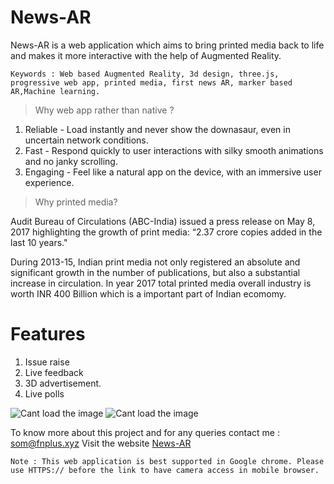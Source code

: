 # News-AR
News-AR is a web application which aims to bring printed media back to life and makes it more interactive with the help of Augmented Reality.

 ```
Keywords : Web based Augmented Reality, 3d design, three.js, progressive web app, printed media, first news AR, marker based AR,Machine learning.
```


 > Why web app rather than native ?
 
 1. Reliable - Load instantly and never show the downasaur, even in uncertain network conditions.
 2. Fast - Respond quickly to user interactions with silky smooth animations and no janky scrolling.
 3. Engaging - Feel like a natural app on the device, with an immersive user experience.
 
 > Why printed media?
 
 Audit Bureau of Circulations (ABC-India) issued a press release on May 8, 2017 highlighting the growth of print media: “2.37 crore     copies added in the last 10 years."

 During 2013-15, Indian print media not only registered an absolute and significant growth in the number of publications, but also a substantial increase in circulation. In year 2017 total printed media overall industry is worth INR 400 Billion which is a important part of Indian ecomomy.
 

# Features

 1. Issue raise
 2. Live feedback
 3. 3D advertisement.
 4. Live polls
 
![Cant load the image](https://drive.google.com/file/d/13O_qPOaGiWCSn8FJCs7J1Tp8z8jwVCNt/view?usp=sharing)
![Cant load the image](https://drive.google.com/open?id=1EAe6Hg2uHgMRybCMWi40NXND22xJbMAc)
 
 To know more about this project and for any queries contact me : som@fnplus.xyz
 Visit the website [News-AR](https://news-ar.netlify.com)
 
 ```
Note : This web application is best supported in Google chrome. Please use HTTPS:// before the link to have camera access in mobile browser.
```

